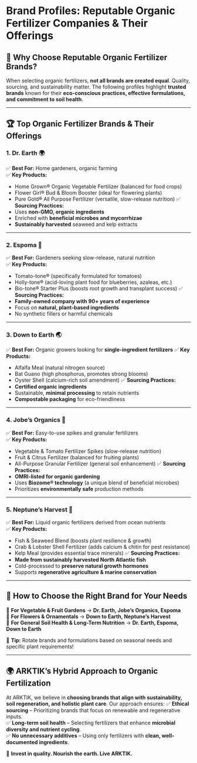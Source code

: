 # Brand Profiles: Reputable Organic Fertilizer Companies & Their Offerings

## 🌱 Why Choose Reputable Organic Fertilizer Brands?
When selecting organic fertilizers, **not all brands are created equal**. Quality, sourcing, and sustainability matter. The following profiles highlight **trusted brands** known for their **eco-conscious practices, effective formulations, and commitment to soil health**.

---

## 🏆 **Top Organic Fertilizer Brands & Their Offerings**

### **1. Dr. Earth** 🌍
✅ **Best For:** Home gardeners, organic farming  
✅ **Key Products:**
- Home Grown® Organic Vegetable Fertilizer (balanced for food crops)
- Flower Girl® Bud & Bloom Booster (ideal for flowering plants)
- Pure Gold® All Purpose Fertilizer (versatile, slow-release nutrition)
✅ **Sourcing Practices:**
- Uses **non-GMO, organic ingredients**
- Enriched with **beneficial microbes and mycorrhizae**
- **Sustainably harvested** seaweed and kelp extracts  

---

### **2. Espoma** 🌿
✅ **Best For:** Gardeners seeking slow-release, natural nutrition  
✅ **Key Products:**
- Tomato-tone® (specifically formulated for tomatoes)
- Holly-tone® (acid-loving plant food for blueberries, azaleas, etc.)
- Bio-tone® Starter Plus (boosts root growth and transplant success)
✅ **Sourcing Practices:**
- **Family-owned company with 90+ years of experience**
- Focus on **natural, plant-based ingredients**
- No synthetic fillers or harmful chemicals  

---

### **3. Down to Earth** 🌏
✅ **Best For:** Organic growers looking for **single-ingredient fertilizers**
✅ **Key Products:**
- Alfalfa Meal (natural nitrogen source)
- Bat Guano (high phosphorus, promotes strong blooms)
- Oyster Shell (calcium-rich soil amendment)
✅ **Sourcing Practices:**
- **Certified organic ingredients**
- Sustainable, **minimal processing** to retain nutrients
- **Compostable packaging** for eco-friendliness  

---

### **4. Jobe’s Organics** 🌾
✅ **Best For:** Easy-to-use spikes and granular fertilizers  
✅ **Key Products:**
- Vegetable & Tomato Fertilizer Spikes (slow-release nutrition)
- Fruit & Citrus Fertilizer (balanced for fruiting plants)
- All-Purpose Granular Fertilizer (general soil enhancement)
✅ **Sourcing Practices:**
- **OMRI-listed for organic gardening**
- Uses **Biozome® technology** (a unique blend of beneficial microbes)
- Prioritizes **environmentally safe** production methods  

---

### **5. Neptune’s Harvest** 🌊
✅ **Best For:** Liquid organic fertilizers derived from ocean nutrients  
✅ **Key Products:**
- Fish & Seaweed Blend (boosts plant resilience & growth)
- Crab & Lobster Shell Fertilizer (adds calcium & chitin for pest resistance)
- Kelp Meal (provides essential trace minerals)
✅ **Sourcing Practices:**
- **Made from sustainably harvested North Atlantic fish**
- Cold-processed to **preserve natural growth hormones**
- Supports **regenerative agriculture & marine conservation**  

---

## 🔄 **How to Choose the Right Brand for Your Needs**

🌿 **For Vegetable & Fruit Gardens** → **Dr. Earth, Jobe’s Organics, Espoma**  
🌺 **For Flowers & Ornamentals** → **Down to Earth, Neptune’s Harvest**  
🌾 **For General Soil Health & Long-Term Nutrition** → **Dr. Earth, Espoma, Down to Earth**  

🔹 **Tip:** Rotate brands and formulations based on seasonal needs and specific plant requirements!  

---

## 🌍 **ARKTIK’s Hybrid Approach to Organic Fertilization**
At ARKTIK, we believe in **choosing brands that align with sustainability, soil regeneration, and holistic plant care**. Our approach ensures:
✅ **Ethical sourcing** – Prioritizing brands that focus on renewable and regenerative inputs.  
✅ **Long-term soil health** – Selecting fertilizers that enhance **microbial diversity and nutrient cycling**.  
✅ **No unnecessary additives** – Using only fertilizers with **clean, well-documented ingredients**.  

🌱 **Invest in quality. Nourish the earth. Live ARKTIK.**

